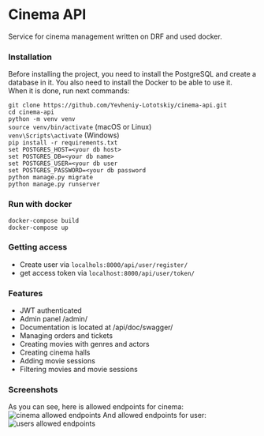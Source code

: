 # Cinema API
Service for cinema management written on DRF and used docker.

### Installation
Before installing the project, you need to install the PostgreSQL and create a database in it.
You also need to install the Docker to be able to use it.  
When it is done, run next commands:

```git clone https://github.com/Yevheniy-Lototskiy/cinema-api.git```  
```cd cinema-api```  
```python -m venv venv```  
```source venv/bin/activate``` (macOS or Linux)  
```venv\Scripts\activate``` (Windows)  
```pip install -r requirements.txt```  
```set POSTGRES_HOST=<your db host>```  
```set POSTGRES_DB=<your db name>```  
```set POSTGRES_USER=<your db user```  
```set POSTGRES_PASSWORD=<your db password```  
```python manage.py migrate```  
```python manage.py runserver```  

### Run with docker
```docker-compose build```  
```docker-compose up```

### Getting access
- Create user via ```localhols:8000/api/user/register/```
- get access token via ```localhost:8000/api/user/token/```

### Features
- JWT authenticated
- Admin panel /admin/
- Documentation is located at /api/doc/swagger/
- Managing orders and tickets
- Creating movies with genres and actors
- Creating cinema halls
- Adding movie sessions
- Filtering movies and movie sessions

### Screenshots
As you can see, here is allowed endpoints for cinema:
![cinema allowed endpoints](media/screenshots/cinema_allowed_endpoints.png)
And allowed endpoints for user:
![users allowed endpoints](media/screenshots/users_allowed_endpoints.png)
